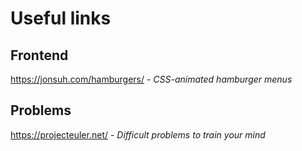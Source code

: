 # Useful links

## Frontend

https://jonsuh.com/hamburgers/ - *CSS-animated hamburger menus*


## Problems

https://projecteuler.net/ - *Difficult problems to train your mind*
